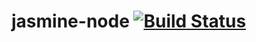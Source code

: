 # jasmine-node [![Build Status](https://travis-ci.org/itwillians/jasmine-node.svg?branch=master)](https://travis-ci.org/itwillians/jasmine-node)